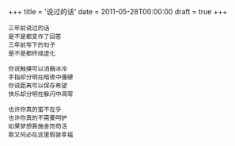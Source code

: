 +++
title = '说过的话'
date = 2011-05-28T00:00:00
draft = true
+++

```text
三年前说过的话
是不是都变作了回答
三年前写下的句子
是不是都终成虚化

你说触摸可以消融冰冷
手指却分明在暗夜中僵硬
你说距离可以保存希望
快乐却分明在躲闪中凋零

也许你真的蛮不在乎
也许你真的不需要呵护
如果梦想靠施舍而苟活
那又何必在这里假装幸福
```
